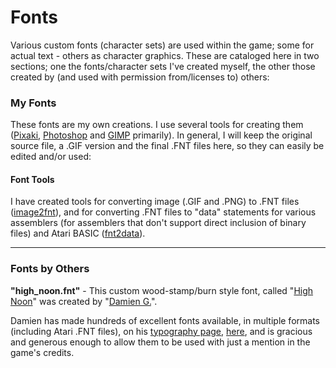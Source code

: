 # Fonts
Various custom fonts (character sets) are used within the game; some for actual text - others as character graphics.  These are cataloged here in two sections; one the fonts/character sets I've created myself, the other those created by (and used with permission from/licenses to) others:

### My Fonts
These fonts are my own creations.  I use several tools for creating them ([Pixaki](https://pixaki.com), [Photoshop](https://www.adobe.com/products/photoshop.html?promoid=RBS7NL7F&mv=other) and [GIMP](https://www.gimp.org) primarily).  In general, I will keep the original source file, a .GIF version and the final .FNT files here, so they can easily be edited and/or used:



#### Font Tools

I have created tools for converting image (.GIF and .PNG) to .FNT files ([image2fnt](https://github.com/idunmore/AtariTools/tree/main/image2fnt)), and for converting .FNT files to  "data" statements for various assemblers (for assemblers that don't support direct inclusion of binary files) and Atari BASIC ([fnt2data](https://github.com/idunmore/AtariTools/tree/main/fnt2data)).


---

### Fonts by Others

**"high_noon.fnt"** - This custom wood-stamp/burn style font, called "[High Noon](https://damieng.com/typography/zx-origins/high-noon/)" was created by "[Damien G.](https://damieng.com)".

Damien has made hundreds of excellent fonts available, in multiple formats (including Atari .FNT files), on his [typography page](https://damieng.com/typography/zx-origins/), [here](https://damieng.com/typography/zx-origins/), and is gracious and generous enough to allow them to be used with just a mention in the game's credits.
